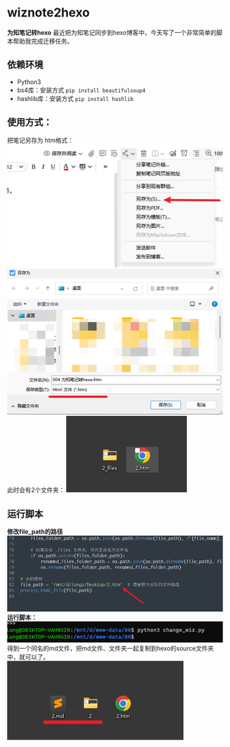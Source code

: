 # wiznote2hexo
**为知笔记转hexo**
最近把为知笔记同步到hexo博客中，今天写了一个非常简单的脚本帮助我完成迁移任务。


## 依赖环境
- Python3
- bs4库：安装方式 `pip install beautifulsoup4`
- hashlib库：安装方式 `pip install hashlib`



## 使用方式：
把笔记另存为 htm格式：
![](index_files/a7cc71bb-ee2c-4004-83e8-4483120a511a.png)
![](index_files/6e49ea83-1ef6-44f4-b823-8d437ee89e6c.png)
此时会有2个文件夹：
![](index_files/0092d583-c7e6-4106-9d1e-686495fc6deb.jpg)




## 运行脚本
**修改file_path的路径**
![](index_files/8b92cca7-051e-42c1-8c30-51c5b21551cf.png)
**运行脚本：**
![](index_files/2b89c06e-690c-4ed6-9725-84f1737408cb.png)
得到一个同名的md文件，把md文件、文件夹一起复制到hexo的source文件夹中，就可以了。
![](index_files/c26721b4-9ed4-48b5-837c-767fd3c83b42.jpg)

